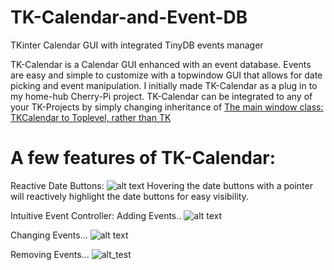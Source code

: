 # TK-Calendar-and-Event-DB
TKinter Calendar GUI with integrated TinyDB events manager

TK-Calendar is a Calendar GUI enhanced with an event database. Events are easy and simple to customize with a topwindow GUI that allows for date picking and event manipulation. I initially made TK-Calendar as a plug in to my home-hub Cherry-Pi project. TK-Calendar can be integrated to any of your TK-Projects by simply changing inheritance of [The main window class: TKCalendar to Toplevel, rather than TK](TKCalendar/main.py)

# A few features of TK-Calendar:

Reactive Date Buttons:
![alt text](http://url/to/img.png)
Hovering the date buttons with a pointer will reactively highlight the date buttons for easy visibility.

Intuitive Event Controller:
Adding Events..
![alt text](https://ibb.co/c801xM2)

Changing Events...
![alt text](https://ibb.co/gjcZzpK)

Removing Events...
![alt_test](https://ibb.co/3BMj2Fr)
